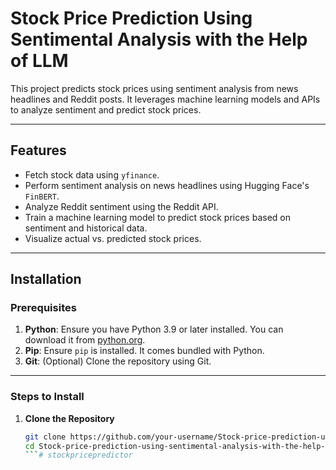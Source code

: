 # Stock Price Prediction Using Sentimental Analysis with the Help of LLM

This project predicts stock prices using sentiment analysis from news headlines and Reddit posts. It leverages machine learning models and APIs to analyze sentiment and predict stock prices.

---

## Features
- Fetch stock data using `yfinance`.
- Perform sentiment analysis on news headlines using Hugging Face's `FinBERT`.
- Analyze Reddit sentiment using the Reddit API.
- Train a machine learning model to predict stock prices based on sentiment and historical data.
- Visualize actual vs. predicted stock prices.

---

## Installation

### Prerequisites
1. **Python**: Ensure you have Python 3.9 or later installed. You can download it from [python.org](https://www.python.org/).
2. **Pip**: Ensure `pip` is installed. It comes bundled with Python.
3. **Git**: (Optional) Clone the repository using Git.

---

### Steps to Install

1. **Clone the Repository**
   ```sh
   git clone https://github.com/your-username/Stock-price-prediction-using-sentimental-analysis-with-the-help-of-llm.git
   cd Stock-price-prediction-using-sentimental-analysis-with-the-help-of-llm
   ```#   s t o c k p r i c e p r e d i c t o r  
 